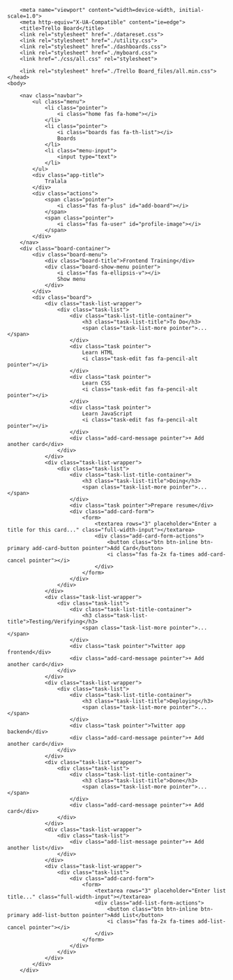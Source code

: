 <html lang="en"><head><meta http-equiv="Content-Type" content="text/html; charset=UTF-8">
        
        <meta name="viewport" content="width=device-width, initial-scale=1.0">
        <meta http-equiv="X-UA-Compatible" content="ie=edge">
        <title>Trello Board</title>
        <link rel="stylesheet" href="./datareset.css">
        <link rel="stylesheet" href="./utility.css">
        <link rel="stylesheet" href="./dashboards.css">
        <link rel="stylesheet" href="./myboard.css">
        <link href="./css/all.css" rel="stylesheet">

        <link rel="stylesheet" href="./Trello Board_files/all.min.css">
    </head>
    <body>

        <nav class="navbar">
            <ul class="menu">
                <li class="pointer">
                    <i class="home fas fa-home"></i>
                </li>
                <li class="pointer">
                    <i class="boards fas fa-th-list"></i>
                    Boards
                </li>
                <li class="menu-input">
                    <input type="text">
                </li>
            </ul>
            <div class="app-title">
                Tralala
            </div>
            <div class="actions">
                <span class="pointer">
                    <i class="fas fa-plus" id="add-board"></i>
                </span>
                <span class="pointer">
                    <i class="fas fa-user" id="profile-image"></i>
                </span>
            </div>
        </nav>
        <div class="board-container">
            <div class="board-menu">
                <div class="board-title">Frontend Training</div>
                <div class="board-show-menu pointer">
                    <i class="fas fa-ellipsis-v"></i>
                    Show menu
                </div>
            </div>
            <div class="board">
                <div class="task-list-wrapper">
                    <div class="task-list">
                        <div class="task-list-title-container">
                            <h3 class="task-list-title">To Do</h3>
                            <span class="task-list-more pointer">...</span>
                        </div>
                        <div class="task pointer">
                            Learn HTML
                            <i class="task-edit fas fa-pencil-alt pointer"></i>
                        </div>
                        <div class="task pointer">
                            Learn CSS
                            <i class="task-edit fas fa-pencil-alt pointer"></i>
                        </div>
                        <div class="task pointer">
                            Learn JavaScript
                            <i class="task-edit fas fa-pencil-alt pointer"></i>
                        </div>
                        <div class="add-card-message pointer">+ Add another card</div>
                    </div>
                </div>
                <div class="task-list-wrapper">
                    <div class="task-list">
                        <div class="task-list-title-container">
                            <h3 class="task-list-title">Doing</h3>
                            <span class="task-list-more pointer">...</span>
                        </div>
                        <div class="task pointer">Prepare resume</div>
                        <div class="add-card-form">
                            <form>
                                <textarea rows="3" placeholder="Enter a title for this card..." class="full-width-input"></textarea>
                                <div class="add-card-form-actions">
                                    <button class="btn btn-inline btn-primary add-card-button pointer">Add Card</button>
                                    <i class="fas fa-2x fa-times add-card-cancel pointer"></i>
                                </div>
                            </form>
                        </div>
                    </div>
                </div>
                <div class="task-list-wrapper">
                    <div class="task-list">
                        <div class="task-list-title-container">
                            <h3 class="task-list-title">Testing/Verifying</h3>
                            <span class="task-list-more pointer">...</span>
                        </div>
                        <div class="task pointer">Twitter app frontend</div>
                        <div class="add-card-message pointer">+ Add another card</div>
                    </div>
                </div>
                <div class="task-list-wrapper">
                    <div class="task-list">
                        <div class="task-list-title-container">
                            <h3 class="task-list-title">Deploying</h3>
                            <span class="task-list-more pointer">...</span>
                        </div>
                        <div class="task pointer">Twitter app backend</div>
                        <div class="add-card-message pointer">+ Add another card</div>
                    </div>
                </div>
                <div class="task-list-wrapper">
                    <div class="task-list">
                        <div class="task-list-title-container">
                            <h3 class="task-list-title">Done</h3>
                            <span class="task-list-more pointer">...</span>
                        </div>
                        <div class="add-card-message pointer">+ Add card</div>
                    </div>
                </div>
                <div class="task-list-wrapper">
                    <div class="task-list">
                        <div class="add-list-message pointer">+ Add another list</div>
                    </div>
                </div>
                <div class="task-list-wrapper">
                    <div class="task-list">
                        <div class="add-card-form">
                            <form>
                                <textarea rows="3" placeholder="Enter list title..." class="full-width-input"></textarea>
                                <div class="add-list-form-actions">
                                    <button class="btn btn-inline btn-primary add-list-button pointer">Add List</button>
                                    <i class="fas fa-2x fa-times add-list-cancel pointer"></i>
                                </div>
                            </form>
                        </div>
                    </div>
                </div>
            </div>
        </div>
    
</body></html>
